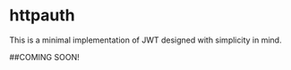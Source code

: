 
# httpauth
This is a minimal implementation of JWT designed with simplicity in mind.

##COMING SOON!